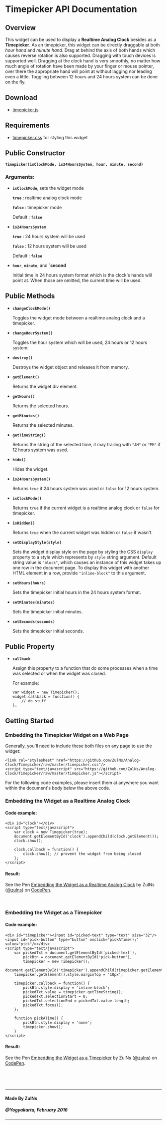 # Timepicker API Documentation

## Overview
This widget can be used to display a **Realtime Analog Clock** besides as a **Timepicker**. As an timepicker, this widget can be directly draggable at both *hour hand* and *minute hand*. Drag at behind the axis of both hands which causes reverse rotation is also supported. Dragging with touch devices is supported well. Dragging at the clock hand is very smoothly, no matter how much angle of rotation have been made by your finger or mouse pointer, over there the appropriate hand will point at without lagging nor leading even a little. Toggling between 12 hours and 24 hours system can be done on the fly.

## Download
- [timepicker.js](https://github.com/ZulNs/Analog-Clock-Timepicker/raw/master/timepicker.js)

## Requirements
- [timepicker.css](https://github.com/ZulNs/Analog-Clock-Timepicker/raw/master/timepicker.css) for styling this widget

## Public Constructor
**`Timepicker(isClockMode, is24HoursSystem, hour, minute, second)`**

### Arguments:
- **`isClockMode`**, sets the widget mode

  **`true`** : realtime analog clock mode

  **`false`** : timepicker mode

  Default : **`false`**

- **`is24HoursSystem`**

  **`true`** : 24 hours system will be used

  **`false`** : 12 hours system will be used

  Default : **`false`**

- **`hour`**, **`minute`**, and **`second**

  Initial time in 24 hours system format which is the clock's hands will point at. When those are omitted, the current time will be used.

## Public Methods
- **`changeClockMode()`**

  Toggles the widget mode between a realtime analog clock and a timepicker. 

- **`changeHourSystem()`**

  Toggles the hour system which will be used, 24 hours or 12 hours system.

- **`destroy()`**

  Destroys the widget object and releases it from memory.

- **`getElement()`**

  Returns the widget div element.

- **`getHours()`**

  Returns the selected hours.

- **`getMinutes()`**

  Returns the selected minutes.

- **`getTimeString()`**

  Returns the string of the selected time, it may trailing with `"AM"` or `"PM"` if 12 hours system was used.

- **`hide()`**

  Hides the widget.

- **`is24HoursSystem()`**

  Returns `true` if 24 hours system was used or `false` for 12 hours system.

- **`isClockMode()`**

  Returns `true` if the current widget is a realtime analog clock or `false` for timepicker.

- **`isHidden()`**

  Returns `true` when the current widget was hidden or `false` if wasn't.

- **`setDisplayStyle(style)`**

  Sets the widget display style on the page by styling the CSS `display` property to a style which represents by `style` string argument. Default string value is `"block"`, which causes an instance of this widget takes up one row in the document page. To display this widget with another HTML element in a row, provide `"inline-block"` to this argument.

- **`setHours(hours)`**

  Sets the timepicker initial hours in the 24 hours system format.

- **`setMinutes(minutes)`**

  Sets the timepicker initial minutes.

- **`setSeconds(seconds)`**

  Sets the timepicker initial seconds.

## Public Property
- **`callback`**

  Assign this property to a function that do some processes when a time was selected or when the widget was closed.

  For example:

      var widget = new Timepicker();
      widget.callback = function() {
          // do stuff
      };

## Getting Started

### Embedding the Timepicker Widget on a Web Page
Generally, you'll need to include these both files on any page to use the widget:

	<link rel="stylesheet" href="https://github.com/ZulNs/Analog-Clock/Timepicker/raw/master/timepicker.css"/>
	<script type="text/javascript" src="https://github.com/ZulNs/Analog-Clock/Timepicker/raw/master/timepicker.js"></script>

For the following code examples, please insert them at anywhere you want within the document's body below the above code.

### Embedding the Widget as a Realtime Analog Clock
#### Code example:

	<div id="clock"></div>
	<script type="text/javascript">
		var clock = new Timepicker(true);
		document.getElementById('clock').appendChild(clock.getElement());
		clock.show();
		
		clock.callback = function() {
			clock.show(); // prevent the widget from being closed
		};
	</script>

#### Result:

<p data-height="268" data-theme-id="22373" data-slug-hash="yemvNa" data-default-tab="result" data-user="zulns" class='codepen'>See the Pen <a href='http://codepen.io/zulns/pen/yemvNa/'>Embedding the Widget as a Realtime Analog Clock</a> by ZulNs (<a href='http://codepen.io/zulns'>@zulns</a>) on <a href='http://codepen.io'>CodePen</a>.</p>
<script async src="http://assets.codepen.io/assets/embed/ei.js"></script>

&nbsp;

### Embedding the Widget as a Timepicker
#### Code example:

	<div id="timepicker"><input id="picked-text" type="text" size="32"/><input id="pick-button" type="button" onclick="pickATime();" value="pick"/></div>
	<script type="text/javascript">
		var pickedTxt = document.getElementById('picked-text'),
			pickBtn = document.getElementById('pick-button'),
			timepicker = new Timepicker();
		document.getElementById('timepicker').appendChild(timepicker.getElement());
		timepicker.getElement().style.marginTop = '10px';
		
		timepicker.callback = function() {
			pickBtn.style.display = 'inline-block';
			pickedTxt.value = timepicker.getTimeString();
			pickedTxt.selectionStart = 0;
			pickedTxt.selectionEnd = pickedTxt.value.length;
			pickedTxt.focus();
		};
		
		function pickATime() {
			pickBtn.style.display = 'none';
			timepicker.show();
		}
	</script>

#### Result:

<p data-height="268" data-theme-id="22373" data-slug-hash="obKENy" data-default-tab="result" data-user="zulns" class='codepen'>See the Pen <a href='http://codepen.io/zulns/pen/obKENy/'>Embedding the Widget as a Timepicker</a> by ZulNs (<a href='http://codepen.io/zulns'>@zulns</a>) on <a href='http://codepen.io'>CodePen</a>.</p>
<script async src="htpp://assets.codepen.io/assets/embed/ei.js"></script>

&nbsp;

&nbsp;

---
#### Made By ZulNs
##### @Yogyakarta, February 2016
---
